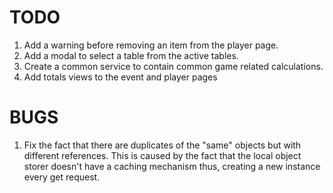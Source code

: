 # TODO

1. Add a warning before removing an item from the player page.
2. Add a modal to select a table from the active tables.
3. Create a common service to contain common game related calculations.
4. Add totals views to the event and player pages

# BUGS

1. Fix the fact that there are duplicates of the "same" objects but with different references.
    This is caused by the fact that the local object storer doesn't have a caching mechanism
    thus, creating a new instance every get request.